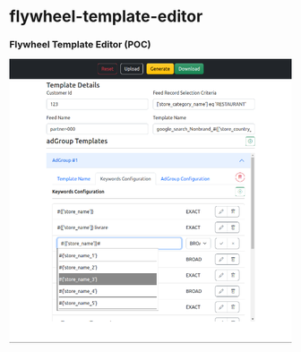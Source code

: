# flywheel-template-editor

### Flywheel Template Editor (POC)
![UI](https://github.com/lupol/flywheel-template-editor/blob/main/image.png?raw=true)
